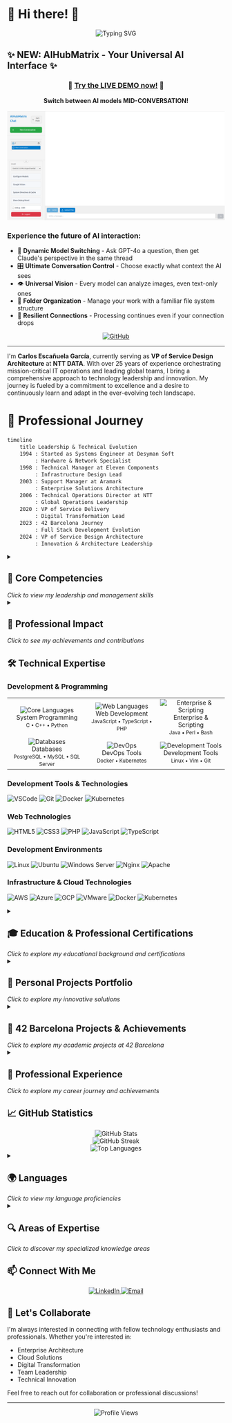 # 💫 Hi there! 👋

<div align="center">
  <img src="https://readme-typing-svg.herokuapp.com?font=Fira+Code&duration=3000&pause=1000&color=2E9EF4&center=true&vCenter=true&width=435&lines=IT+Infrastructure+Architect;Global+Team+Leader;Cloud+Solutions+Expert;Full+Stack+Developer;25%2B+Years+of+Innovation" alt="Typing SVG" />
</div>

## ✨ NEW: AIHubMatrix - Your Universal AI Interface ✨

<div align="center">
  <h3>🚀 <a href="https://www.aihubmatrix.com">Try the LIVE DEMO now!</a> 🚀</h3>
  <p><strong>Switch between AI models MID-CONVERSATION!</strong></p>
  <img src="https://raw.githubusercontent.com/cescanue/aihubmatrix/main/images/main-interface.png" alt="AIHubMatrix Interface" width="600" />
</div>

### Experience the future of AI interaction:
- 🔄 **Dynamic Model Switching** - Ask GPT-4o a question, then get Claude's perspective in the same thread
- 🎛️ **Ultimate Conversation Control** - Choose exactly what context the AI sees
- 👁️ **Universal Vision** - Every model can analyze images, even text-only ones
- 📁 **Folder Organization** - Manage your work with a familiar file system structure
- 🔌 **Resilient Connections** - Processing continues even if your connection drops

<div align="center">
  <a href="https://github.com/cescanue/aihubmatrix">
    <img src="https://img.shields.io/badge/View_on_GitHub-181717?style=for-the-badge&logo=github&logoColor=white" alt="GitHub"/>
  </a>
</div>

---

I'm **Carlos Escañuela García**, currently serving as **VP of Service Design Architecture** at **NTT DATA**. With over 25 years of experience orchestrating mission-critical IT operations and leading global teams, I bring a comprehensive approach to technology leadership and innovation. My journey is fueled by a commitment to excellence and a desire to continuously learn and adapt in the ever-evolving tech landscape.

# 🌟 Professional Journey

```mermaid
timeline
    title Leadership & Technical Evolution
    1994 : Started as Systems Engineer at Desyman Soft
         : Hardware & Network Specialist
    1998 : Technical Manager at Eleven Components
         : Infrastructure Design Lead
    2003 : Support Manager at Aramark
         : Enterprise Solutions Architecture
    2006 : Technical Operations Director at NTT
         : Global Operations Leadership
    2020 : VP of Service Delivery
         : Digital Transformation Lead
    2023 : 42 Barcelona Journey
         : Full Stack Development Evolution
    2024 : VP of Service Design Architecture
         : Innovation & Architecture Leadership
```

<details>
<summary>
  <h2>🎯 Core Competencies</h2>
  <i>Click to view my leadership and management skills</i>
</summary>

```mermaid
mindmap
  root((Leadership))
    Global Operations
      Multi-location Teams
      24x7 Infrastructure
      Service Delivery
    Strategic Planning
      Budget Management
      Resource Optimization
      Technology Roadmap
    Team Development
      Cross-cultural Leadership
      Skill Enhancement
      Performance Management
    Innovation
      Digital Transformation
      Process Optimization
      Technical Architecture
```
</details>

<details>
<summary>
  <h2>💼 Professional Impact</h2>
  <i>Click to see my achievements and contributions</i>
</summary>

<div align="center">
  <table>
    <tr>
      <td align="center">
        <img src="https://img.shields.io/badge/25+-Years_Experience-blue?style=for-the-badge" alt="Experience"/>
      </td>
      <td align="center">
        <img src="https://img.shields.io/badge/Global-Team_Leadership-green?style=for-the-badge" alt="Leadership"/>
      </td>
      <td align="center">
        <img src="https://img.shields.io/badge/Enterprise-Architecture-red?style=for-the-badge" alt="Architecture"/>
      </td>
    </tr>
  </table>
</div>

### Key Responsibilities & Achievements
- **Global Team Management**: Leading distributed teams across Barcelona, Bangalore, and Hyderabad
- **Infrastructure Excellence**: Overseeing critical systems including:
  - Database Management Systems
  - Enterprise Resource Planning
  - Network Infrastructure
  - Security Architecture
  - Storage Solutions
  - Virtualization Platforms
- **Strategic Leadership**:
  - Budget planning and optimization
  - Resource allocation and management
  - Technology roadmap development
  - Service delivery enhancement
  - Performance metrics optimization
- **Innovation Initiatives**:
  - Digital transformation programs
  - Process automation and optimization
  - Architecture modernization
  - Cloud migration strategies
</details>

## 🛠️ Technical Expertise

### Development & Programming

<div align="center">
<table>
  <tr>
    <td align="center">
      <img src="https://skillicons.dev/icons?i=c,cpp,python" width="65px" height="65px" alt="Core Languages">
      <br>System Programming
      <br><small>C • C++ • Python</small>
    </td>
    <td align="center">
      <img src="https://skillicons.dev/icons?i=js,ts,php" width="65px" height="65px" alt="Web Languages">
      <br>Web Development
      <br><small>JavaScript • TypeScript • PHP</small>
    </td>
    <td align="center">
      <img src="https://skillicons.dev/icons?i=java,perl,bash" width="65px" height="65px" alt="Enterprise & Scripting">
      <br>Enterprise & Scripting
      <br><small>Java • Perl • Bash</small>
    </td>
  </tr>
  <tr>
    <td align="center">
      <img src="https://skillicons.dev/icons?i=postgresql,mysql,microsoftsql" width="65px" height="65px" alt="Databases">
      <br>Databases
      <br><small>PostgreSQL • MySQL • SQL Server</small>
    </td>
    <td align="center">
      <img src="https://skillicons.dev/icons?i=docker,kubernetes" width="65px" height="65px" alt="DevOps">
      <br>DevOps Tools
      <br><small>Docker • Kubernetes</small>
    </td>
    <td align="center">
      <img src="https://skillicons.dev/icons?i=linux,vim,git" width="65px" height="65px" alt="Development Tools">
      <br>Development Tools
      <br><small>Linux • Vim • Git</small>
    </td>
  </tr>
</table>
</div>

### Development Tools & Technologies
![VSCode](https://img.shields.io/badge/VSCode-007ACC?style=flat&logo=visual-studio-code&logoColor=white)
![Git](https://img.shields.io/badge/Git-F05032?style=flat&logo=git&logoColor=white)
![Docker](https://img.shields.io/badge/Docker-2496ED?style=flat&logo=docker&logoColor=white)
![Kubernetes](https://img.shields.io/badge/Kubernetes-326CE5?style=flat&logo=kubernetes&logoColor=white)

### Web Technologies
![HTML5](https://img.shields.io/badge/HTML5-E34F26?style=flat&logo=html5&logoColor=white)
![CSS3](https://img.shields.io/badge/CSS3-1572B6?style=flat&logo=css3&logoColor=white)
![PHP](https://img.shields.io/badge/PHP-777BB4?style=flat&logo=php&logoColor=white)
![JavaScript](https://img.shields.io/badge/JavaScript-F7DF1E?style=flat&logo=javascript&logoColor=black)
![TypeScript](https://img.shields.io/badge/TypeScript-3178C6?style=flat&logo=typescript&logoColor=white)

### Development Environments
![Linux](https://img.shields.io/badge/Linux-FCC624?style=flat&logo=linux&logoColor=black)
![Ubuntu](https://img.shields.io/badge/Ubuntu-E95420?style=flat&logo=ubuntu&logoColor=white)
![Windows Server](https://img.shields.io/badge/Windows_Server-0078D6?style=flat&logo=windows&logoColor=white)
![Nginx](https://img.shields.io/badge/Nginx-009639?style=flat&logo=nginx&logoColor=white)
![Apache](https://img.shields.io/badge/Apache-D22128?style=flat&logo=apache&logoColor=white)

### Infrastructure & Cloud Technologies
![AWS](https://img.shields.io/badge/AWS-232F3E?style=flat&logo=amazon-aws&logoColor=white)
![Azure](https://img.shields.io/badge/Azure-0078D4?style=flat&logo=microsoft-azure&logoColor=white)
![GCP](https://img.shields.io/badge/GCP-4285F4?style=flat&logo=google-cloud&logoColor=white)
![VMware](https://img.shields.io/badge/VMware-607078?style=flat&logo=vmware&logoColor=white)
![Docker](https://img.shields.io/badge/Docker-2496ED?style=flat&logo=docker&logoColor=white)
![Kubernetes](https://img.shields.io/badge/Kubernetes-326CE5?style=flat&logo=kubernetes&logoColor=white)

</details>
<details>
<summary>
  <h2>🎓 Education & Professional Certifications</h2>
  <i>Click to explore my educational background and certifications</i>
</summary>

### Education & Recent Achievements
<details>
<summary>
  <h3>View Educational Timeline</h3>
  <i>Click to see my academic journey</i>
</summary>

```mermaid
timeline
    title Educational Journey
    2024 : 42 Barcelona Common Core
         : Full Stack Development
    2023 : Advanced Systems Administration
         : Cloud Architecture
    2003 : Higher Degree in Business Computing
         : Technical Systems Specialization
```
</details>

### Professional Certifications

- TOGAF® 9 Foundation  
- Gen AI Level-1 Certification  
- Gen AI Level-2 Certification – Intermediate  
- Virtual Generative AI – Foundational  
- Official LITA Course - Lean IT Foundations (LITAF)
  
<details>
<summary>
  <h3>Development & Programming</h3>
  <i>Click to view my software development certifications</i>
</summary>

```mermaid
graph TB
    A[Software Development] -->|IFCD0112| B[Object-Oriented Programming]
    A -->|IFCD0111| C[Structured Programming]
    A -->|IFCD0210| D[Web Development]
    A -->|IFCT0610| E[ERP & CRM Development]
    B -->|Specialization| F[Relational Databases]
    C -->|Focus| G[Business Applications]
    D -->|Technologies| H[Web Applications]
    E -->|Enterprise| I[Business Systems]
    style A fill:#3498db
    style B fill:#2ecc71
    style C fill:#e74c3c
    style D fill:#f1c40f
    style E fill:#9b59b6
    style F fill:#27ae60
    style G fill:#34495e
    style H fill:#16a085
    style I fill:#8e44ad
```
</details>

- **IFCD0210** - Web Applications Development
- **IFCD0112** - Object-Oriented Programming and Relational Databases
- **IFCD0111** - Structured Programming for Business Applications
- **IFCT0610** - Administration and Programming in ERP and CRM Systems

<details>
<summary>
  <h3>Systems & Infrastructure</h3>
  <i>Click to view my infrastructure and systems certifications</i>
</summary>

```mermaid
graph LR
    A[Infrastructure] -->|IFCT0510| B[Systems Management]
    A -->|IFCT0210| C[Systems Operation]
    A -->|IFCT0509| D[Internet Services]
    A -->|IFCT0309| E[Microcomputer Systems]
    A -->|IFCT0209| F[System Support]
    style A fill:#3498db
    style B fill:#2ecc71
    style C fill:#e74c3c
    style D fill:#f1c40f
    style E fill:#9b59b6
    style F fill:#27ae60
```
</details>

- **IFCT0510** - IT Systems Management
- **IFCT0210** - IT Systems Operation
- **IFCT0509** - Internet Services Administration
- **IFCT0309** - Microcomputer Systems Assembly and Repair
- **IFCT0209** - Microcomputer Systems

<details>
<summary>
  <h3>Security & Enterprise Systems</h3>
  <i>Click to view my security certifications</i>
</summary>

```mermaid
graph TB
    A[Security & Enterprise] -->|IFCT0609| B[IT Security]
    A -->|IFCT0109| C[Systems Security]
    B -->|Specialization| D[Security Implementation]
    C -->|Focus| E[System Protection]
    style A fill:#3498db
    style B fill:#2ecc71
    style C fill:#e74c3c
    style D fill:#f1c40f
    style E fill:#9b59b6
```
</details>

- **IFCT0609** - IT Security
- **IFCT0109** - Computer Systems Security

<details>
<summary>
  <h3>FPCAT Accreditations</h3>
  <i>Click to view my professional accreditations</i>
</summary>

```mermaid
timeline
    title Professional Development Path
    2024 : DAM - Multiplatform Applications
         : DAW - Web Applications
         : Information Security
    2023 : Network Systems (ASIX)
         : Systems & Microcomputing
```
</details>

- **DAM** - Multiplatform Application Development
- **DAW** - Web Application Development
- **Information Security** - IT Security Specialist
- **ASIX** - Network Computer Systems Administration
- **SMX** - Microcomputer Systems and Networks

### Certification Distribution

<div align="center">
  <table>
    <tr>
      <td align="center">
        <img src="https://img.shields.io/badge/4-Development_Certifications-blue?style=for-the-badge" alt="Development"/>
      </td>
      <td align="center">
        <img src="https://img.shields.io/badge/5-Infrastructure_Certifications-green?style=for-the-badge" alt="Infrastructure"/>
      </td>
      <td align="center">
        <img src="https://img.shields.io/badge/3-Artificial_Intelligence_Certifications-purple?style=for-the-badge" alt="AI"/>
      </td>
      <td align="center">
        <img src="https://img.shields.io/badge/2-Security_Certifications-red?style=for-the-badge" alt="Security"/>
      </td>
    </tr>
  </table>
</div>
</details>

<details>
<summary>
  <h2>🔬 Personal Projects Portfolio</h2>
  <i>Click to explore my innovative solutions</i>
</summary>

### 🌐 AIHubMatrix - Universal AI Interface
<div align="center">
  <p><i>The ultimate interface for seamless interaction with any AI model</i></p>
  
  <table>
    <tr>
      <td align="center">
        <img src="https://skillicons.dev/icons?i=react,nodejs,postgres" width="65px" height="65px" alt="Core Tech">
        <br>Modern Stack
        <br><small>React • Node.js • PostgreSQL</small>
      </td>
      <td align="center">
        <img src="https://img.shields.io/badge/Multiple-AI_Providers-blue?style=for-the-badge" alt="AI Support"/>
      </td>
      <td align="center">
        <img src="https://img.shields.io/badge/Production-Ready-green?style=for-the-badge" alt="Status"/>
      </td>
    </tr>
  </table>

```mermaid
graph LR
    A[User] -->|Request| B[Interface]
    B -->|API Calls| C[Multiple AI Providers]
    C -->|Responses| D[Unified Experience]
    style A fill:#3498db
    style B fill:#2ecc71
    style C fill:#9b59b6
    style D fill:#e74c3c
```

  ### Key Features
  - 🔄 **Dynamic Model Switching** - Switch AI models mid-conversation
  - 🎛️ **Conversation Control** - Fine-grained control over conversation context
  - 👁️ **Universal Vision** - Vision capabilities for all models
  - 📁 **Folder Organization** - Hierarchical organization for conversations
  - 🔌 **Resilient Connections** - Processing continues even if connection drops
  - 💾 **Conversation Cache** - Pre-load context and files for specific conversations

  <div align="center">
    <a href="https://github.com/cescanue/aihubmatrix">
      <img src="https://img.shields.io/badge/View_Full_Project-GitHub-181717?style=for-the-badge&logo=github" alt="GitHub"/>
    </a>
    <a href="https://www.aihubmatrix.com">
      <img src="https://img.shields.io/badge/Try_Live_Demo-4285F4?style=for-the-badge&logo=google-chrome&logoColor=white" alt="Live Demo"/>
    </a>
  </div>
</div>

### 🤖 Claude Advanced Interface Platform
<div align="center">
  <p><i>Enterprise-grade AI Interface revolutionizing large-scale document processing</i></p>
  
  <table>
    <tr>
      <td align="center">
        <img src="https://skillicons.dev/icons?i=nodejs,docker,postgres" width="65px" height="65px" alt="Core Tech">
        <br>Modern Stack
        <br><small>Node.js • Docker • PostgreSQL</small>
      </td>
      <td align="center">
        <img src="https://img.shields.io/badge/200MB-File_Processing-blue?style=for-the-badge" alt="Processing"/>
      </td>
      <td align="center">
        <img src="https://img.shields.io/badge/Enterprise-Ready-green?style=for-the-badge" alt="Status"/>
      </td>
    </tr>
  </table>

```mermaid
graph LR
    A[Files] -->|Process| B[Interface]
    B -->|AI Analysis| C[Claude]
    C -->|Real-time| D[Results]
    style A fill:#3498db
    style B fill:#2ecc71
    style C fill:#9b59b6
    style D fill:#e74c3c
```

  ### Key Features
  - 📄 Process documents up to 200MB (PDF, Word, Excel, Archives)
  - ⚡ Real-time streaming responses
  - 🔒 Enterprise-grade security
  - 🚀 Production-ready Docker deployment
  - 💾 Persistent conversation storage

  <div align="center">
    <a href="https://github.com/cescanue/Claude-interface">
      <img src="https://img.shields.io/badge/View_Full_Project-GitHub-181717?style=for-the-badge&logo=github" alt="GitHub"/>
    </a>
  </div>
</div>

</details>
  
<details>
<summary>
  <h2>🚀 42 Barcelona Projects & Achievements</h2>
  <i>Click to explore my academic projects at 42 Barcelona</i>
</summary>

### Core Projects Portfolio

#### Advanced Development
- [ft_transcendence](./ft_transcendence) - Full-stack multiplayer game platform
  - `TypeScript` `NestJS` `PostgreSQL` `Docker` `WebSocket`
  - Real-time gaming with advanced features
  - OAuth integration and user management
  - Containerized deployment

- [cpp](./cpp) - C++ Programming Modules
  - `C++` `OOP` `STL` `Templates`
  - Advanced object-oriented programming
  - Memory management and RAII principles
  - Template metaprogramming

#### System Engineering
<details>
<summary>
  <h3>Core Projects Graph</h3>
  <i>Click to view project relationships</i>
</summary>

```mermaid
graph LR
    A[Core Projects] -->|Infrastructure| B[inception]
    A -->|Networking| C[ft_irc]
    A -->|Systems| D[minishell]
    B -->|Docker| E[Multi-service]
    C -->|Protocol| F[IRC Server]
    D -->|Shell| G[Unix Shell]
    style A fill:#3498db
    style B fill:#2ecc71
    style C fill:#e74c3c
    style D fill:#f1c40f
    style E fill:#9b59b6
    style F fill:#27ae60
    style G fill:#f39c12
```
</details>

- [libasm](./libasm)  
  - Low-level reimplementation of standard C library functions in assembly  
  - `Assembly` `System Calls` `Low-level Programming`  
  - Functions like `strlen`, `strcmp`, `write`, and more  

- [inception](./inception)
  - Docker-based multi-service infrastructure
  - `Docker` `Docker-Compose` `Nginx` `WordPress` `MariaDB`
  - Service orchestration and networking

- [ft_irc](./ft_irc)
  - Complete IRC server implementation
  - `C++` `Network Programming` `Multi-threading`
  - Custom protocol implementation

- [minishell](./minishell)
  - Custom Unix shell implementation
  - `C` `Process Management` `Parser Design`
  - Signal handling and job control

#### Graphics & Game Development
- [cub3d](./cub3d)
  - 3D game engine using raycasting
  - `C` `Mathematics` `Graphics` `Game Development`
  - Dynamic lighting and gameplay mechanics

- [so_long](./so_long)
  - 2D game with custom graphics engine
  - `C` `Graphics` `Game Logic`
  - Sprite animation and collision detection

#### Algorithm Specialization
- [push_swap](./push_swap)
  - Advanced sorting algorithm implementation
  - `C` `Algorithms` `Data Structures`
  - Operation count optimization

- [philosophers](./philosophers)
  - Dining philosophers problem solution
  - `C` `Threading` `Synchronization`
  - Deadlock prevention and resource management

#### System Monitoring & Tools
- [tinky-winkey](./tinky-winkey)
  - System monitoring and debugging utility
  - `C++` `System Programming` `Real-time Analysis`
  - Performance monitoring and diagnostics

- [ft_ping](./ft_ping)  
  - Custom implementation of the `ping` command  
  - `C` `Networking` `Socket Programming`  
  - Packet handling, ICMP, and statistics collection  

#### Core Utils Implementation
<details>
<summary>
  <h3>Core Utils Architecture</h3>
  <i>Click to view the utilities structure</i>
</summary>

```mermaid
graph TB
    A[Foundation Projects] -->|System Calls| B[pipex]
    A -->|IPC| C[minitalk]
    A -->|I/O| D[get_next_line]
    A -->|String| E[ft_printf]
    A -->|Library| F[libft]
    style A fill:#3498db
    style B fill:#2ecc71
    style C fill:#e74c3c
    style D fill:#f1c40f
    style E fill:#9b59b6
    style F fill:#27ae60
```
</details>

- [pipex](./pipex)
  - Unix pipe mechanism implementation
  - `C` `Process Management` `File Redirection`

- [minitalk](./minitalk)
  - Inter-process communication system
  - `C` `Signal Handling` `Binary Communication`

- [ft_printf](./ft_printf)
  - printf function recreation
  - `C` `Variadic Functions` `String Formatting`

- [get_next_line](./get_next_line)
  - File reading implementation
  - `C` `File I/O` `Buffer Management`
 
- [libft](./libft)
  - Custom C standard library
  - `C` `Data Structures` `Memory Management`

- [libft_malloc](./malloc)  
  - Dynamic memory allocation library  
  - `C` `Memory Management` `Multi-threading`  
  - Implements `malloc`, `free`, and `realloc`
    
#### System Administration
- [born2beroot](./born2beroot)
  - System administration and security
  - `Virtual Machine` `System Configuration`
  - Security hardening and monitoring
 
### Achievement Metrics
<div align="center">
  <table>
    <tr>
      <td align="center">
        <img src="https://img.shields.io/badge/16-Completed_Projects-blue?style=for-the-badge" alt="Projects"/>
      </td>
      <td align="center">
        <img src="https://img.shields.io/badge/1000+-Hours_of_Coding-green?style=for-the-badge" alt="Coding Hours"/>
      </td>
      <td align="center">
        <img src="https://img.shields.io/badge/Advanced-Technical_Skills-red?style=for-the-badge" alt="Skills"/>
      </td>
    </tr>
  </table>
</div>

</details>

<details>
<summary>
  <h2>💼 Professional Experience</h2>
  <i>Click to explore my career journey and achievements</i>
</summary>

### NTT DATA (2006 - Present)
<details>
<summary>
  <h3>Career Evolution at NTT DATA</h3>
  <i>Click to view my journey at NTT DATA</i>
</summary>

```mermaid
timeline
    title Career Evolution at NTT DATA
    2006 : Technical Operations Director
         : Infrastructure Management
    2015 : Service Delivery Leadership
         : Global Team Management
    2020 : VP of Service Delivery
         : Digital Transformation
    2024 : VP of Service Design Architecture
         : Innovation Leadership
```
</details>

#### Key Achievements
- Led digital transformation initiatives across multiple regions
- Managed distributed teams across Barcelona, Bangalore, and Hyderabad
- Implemented enterprise-wide infrastructure solutions
- Established global operational standards and procedures
- Optimized service delivery processes and metrics

### Previous Experience

#### Aramark (2003 - 2006)
**Support Manager**
- Managed local support team and infrastructure
- Led critical projects:
  - Domain and server migration (2000 to 2003)
  - Exchange migration
  - Citrix implementation (120 sites)
  - Platform migration to Linux
- Technologies: Active Directory, Exchange, SQL Server, Citrix, Security Solutions

#### Eleven Components S.L. (1998 - 2003)
**Technical Manager**
- Designed and implemented:
  - TCP/IP networks
  - InterLan communications
  - Security policies and systems
- Server administration and incident management
- Infrastructure sizing and configuration

#### Desyman Soft S.L. (1994 - 1998)
**Systems Engineer**
- Hardware and network technical lead
- Network installation and maintenance
- System and printer maintenance

<h2>🌐 Global Impact</h2>

<div align="center">
  <table>
    <tr>
      <td align="center">
        <img src="https://img.shields.io/badge/Barcelona-Operations_Hub-red?style=for-the-badge" alt="Barcelona"/>
      </td>
      <td align="center">
        <img src="https://img.shields.io/badge/Bangalore-Development_Center-orange?style=for-the-badge" alt="Bangalore"/>
      </td>
      <td align="center">
        <img src="https://img.shields.io/badge/Hyderabad-Technical_Hub-blue?style=for-the-badge" alt="Hyderabad"/>
      </td>
    </tr>
  </table>
</div>
</details>

## 📈 GitHub Statistics

<div align="center">
  <img src="https://github-readme-stats.vercel.app/api?username=cescanue&show_icons=true&theme=transparent" alt="GitHub Stats" />
</div>

<div align="center">
  <img src="https://github-readme-streak-stats.herokuapp.com/?user=cescanue&theme=transparent" alt="GitHub Streak" />
</div>

<div align="center">
  <img src="https://github-readme-stats.vercel.app/api/top-langs/?username=cescanue&layout=compact&theme=transparent" alt="Top Languages" />
</div>

<details>
<summary>
  <h2>🌍 Languages</h2>
  <i>Click to view my language proficiencies</i>
</summary>

- 🇪🇸 Spanish (Native)
- 🇬🇧 English (Professional)
- 🇪🇸 Catalan (Native)
</details>

<details>
<summary>
  <h2>🔍 Areas of Expertise</h2>
  <i>Click to discover my specialized knowledge areas</i>
</summary>

```mermaid
mindmap
  root((Expertise))
    Enterprise Architecture
      Cloud Solutions
      System Design
      Infrastructure Planning
    Team Leadership
      Global Management
      Resource Optimization
      Performance Enhancement
    Technical Innovation
      Digital Transformation
      Process Automation
      Modern Development
    Security & Compliance
      System Security
      Network Protection
      Best Practices
```
</details>

## 📫 Connect With Me

<div align="center">
  <a href="https://linkedin.com/in/carlos-escañuela-garcia-58b15816">
    <img src="https://img.shields.io/badge/LinkedIn-0077B5?style=for-the-badge&logo=linkedin&logoColor=white" alt="LinkedIn"/>
  </a>
  <a href="mailto:cescanuela@gmail.com">
    <img src="https://img.shields.io/badge/Email-D14836?style=for-the-badge&logo=gmail&logoColor=white" alt="Email"/>
  </a>
</div>

## 🤝 Let's Collaborate

I'm always interested in connecting with fellow technology enthusiasts and professionals. Whether you're interested in:
- Enterprise Architecture
- Cloud Solutions
- Digital Transformation
- Team Leadership
- Technical Innovation

Feel free to reach out for collaboration or professional discussions!

---

<p align="center">
  <img src="https://komarev.com/ghpvc/?username=cescanue&label=Profile%20views&color=0e75b6&style=flat" alt="Profile Views"/>
</p>